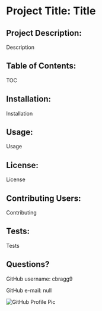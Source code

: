 # Project Title: Title  

## Project Description:  

Description  

## Table of Contents:  

TOC  

## Installation:  

Installation  

## Usage:  

Usage  

## License:  

License  

## Contributing Users:  

Contributing  

## Tests:  

Tests  

## Questions?  

GitHub username: cbragg9  

GitHub e-mail: null  

![GitHub Profile Pic](https://avatars2.githubusercontent.com/u/60023778?v=4)